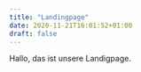 ```yaml
---
title: "Landingpage"
date: 2020-11-21T16:01:52+01:00
draft: false
---
```


Hallo, das ist unsere Landigpage.
